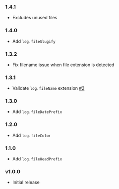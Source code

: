 ### 1.4.1

* Excludes unused files

### 1.4.0

* Add `log.fileSlugify`

### 1.3.2

* Fix filename issue when file extension is detected

### 1.3.1

* Validate `log.fileName` extension [#2](https://github.com/antoine-pous/npmlogger/issues/2)

### 1.3.0

* Add `log.fileDatePrefix`

### 1.2.0

* Add `log.fileColor`

### 1.1.0

* Add `log.fileHeadPrefix`

### v1.0.0

* Initial release

